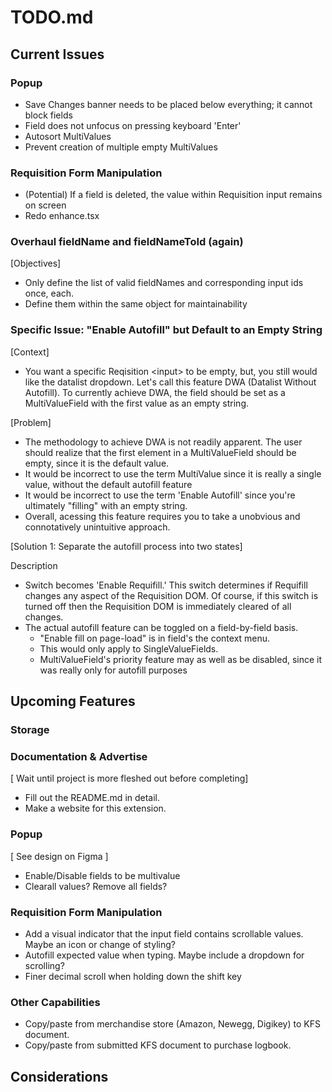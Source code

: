 # **TODO.md**

## **Current Issues**

### Popup 

- Save Changes banner needs to be placed below everything; it cannot block fields
- Field does not unfocus on pressing keyboard 'Enter'
- Autosort MultiValues
- Prevent creation of multiple empty MultiValues

### Requisition Form Manipulation

- (Potential) If a field is deleted, the value within Requisition input remains on screen
- Redo enhance.tsx

### Overhaul fieldName and fieldNameToId (again)
[Objectives] 
  - Only define the list of valid fieldNames and corresponding input ids once, each. 
  - Define them within the same object for maintainability
### Specific Issue: "Enable Autofill" but Default to an Empty String

[Context]
- You want a specific Reqisition \<input\> to be empty, but, you still would like the datalist dropdown. Let's call this feature DWA (Datalist Without Autofill). To currently achieve DWA, the field should be set as a MultiValueField with the first value as an empty string.

[Problem]
- The methodology to achieve DWA is not readily apparent. The user should realize that the first element in a MultiValueField should be empty, since it is the default value.
- It would be incorrect to use the term MultiValue since it is really a single value, without the default autofill feature
- It would be incorrect to use the term 'Enable Autofill' since you're ultimately "filling" with an empty string.
- Overall, acessing this feature requires you to take a unobvious and connotatively unintuitive approach.

[Solution 1: Separate the autofill process into two states]

Description
- Switch becomes 'Enable Requifill.' This switch determines if Requifill changes any aspect of the Requisition DOM. Of course, if this switch is turned off then the Requisition DOM is immediately cleared of all changes.
- The actual autofill feature can be toggled on a field-by-field basis. 
  - "Enable fill on page-load" is in field's the context menu.
  - This would only apply to SingleValueFields.
  - MultiValueField's priority feature may as well as be disabled, since it was really only for autofill purposes

## **Upcoming Features**

### Storage

### Documentation & Advertise

[ Wait until project is more fleshed out before completing]
- Fill out the README.md in detail.
- Make a website for this extension.


### Popup

[ See design on Figma ]
- Enable/Disable fields to be multivalue
- Clearall values? Remove all fields?


### Requisition Form Manipulation

- Add a visual indicator that the input field contains scrollable values. Maybe an icon or change of styling?
- Autofill expected value when typing. Maybe include a dropdown for scrolling?
- Finer decimal scroll when holding down the shift key

### Other Capabilities

- Copy/paste from merchandise store (Amazon, Newegg, Digikey) to KFS document.
- Copy/paste from submitted KFS document to purchase logbook.

## **Considerations**

